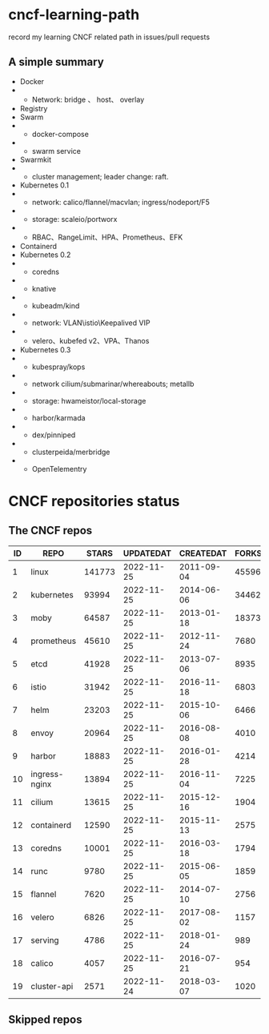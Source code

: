 # cncf-learning-path
record my learning CNCF related path in issues/pull requests

## A simple summary
- Docker
- - Network: bridge 、 host、 overlay
- Registry
- Swarm
- - docker-compose
- - swarm service
- Swarmkit
- - cluster management; leader change: raft.
- Kubernetes 0.1
- - network: calico/flannel/macvlan; ingress/nodeport/F5
- - storage: scaleio/portworx
- - RBAC、RangeLimit、HPA、Prometheus、EFK
- Containerd
- Kubernetes 0.2
- - coredns
- - knative
- - kubeadm/kind
- - network: VLAN\istio\Keepalived VIP
- - velero、kubefed v2、VPA、Thanos
- Kubernetes 0.3
- - kubespray/kops
- - network cilium/submarinar/whereabouts; metallb
- - storage: hwameistor/local-storage
- - harbor/karmada
- - dex/pinniped
- - clusterpeida/merbridge
- - OpenTelementry

# CNCF repositories status
<!--START_SECTION:github_repos-->
## The CNCF repos
| ID |     REPO      | STARS  | UPDATEDAT  | CREATEDAT  | FORKSCOUNT |
|----|---------------|--------|------------|------------|------------|
|  1 | linux         | 141773 | 2022-11-25 | 2011-09-04 |      45596 |
|  2 | kubernetes    |  93994 | 2022-11-25 | 2014-06-06 |      34462 |
|  3 | moby          |  64587 | 2022-11-25 | 2013-01-18 |      18373 |
|  4 | prometheus    |  45610 | 2022-11-25 | 2012-11-24 |       7680 |
|  5 | etcd          |  41928 | 2022-11-25 | 2013-07-06 |       8935 |
|  6 | istio         |  31942 | 2022-11-25 | 2016-11-18 |       6803 |
|  7 | helm          |  23203 | 2022-11-25 | 2015-10-06 |       6466 |
|  8 | envoy         |  20964 | 2022-11-25 | 2016-08-08 |       4010 |
|  9 | harbor        |  18883 | 2022-11-25 | 2016-01-28 |       4214 |
| 10 | ingress-nginx |  13894 | 2022-11-25 | 2016-11-04 |       7225 |
| 11 | cilium        |  13615 | 2022-11-25 | 2015-12-16 |       1904 |
| 12 | containerd    |  12590 | 2022-11-25 | 2015-11-13 |       2575 |
| 13 | coredns       |  10001 | 2022-11-25 | 2016-03-18 |       1794 |
| 14 | runc          |   9780 | 2022-11-25 | 2015-06-05 |       1859 |
| 15 | flannel       |   7620 | 2022-11-25 | 2014-07-10 |       2756 |
| 16 | velero        |   6826 | 2022-11-25 | 2017-08-02 |       1157 |
| 17 | serving       |   4786 | 2022-11-25 | 2018-01-24 |        989 |
| 18 | calico        |   4057 | 2022-11-25 | 2016-07-21 |        954 |
| 19 | cluster-api   |   2571 | 2022-11-24 | 2018-03-07 |       1020 |



## Skipped repos
<!--END_SECTION:github_repos-->
